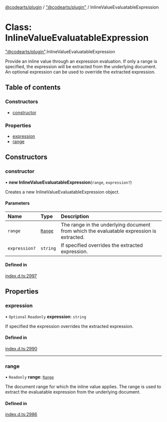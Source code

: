 [@codearts/plugin](../README.md) / ["@codearts/plugin"](../modules/_codearts_plugin_.md) / InlineValueEvaluatableExpression

# Class: InlineValueEvaluatableExpression

["@codearts/plugin"](../modules/_codearts_plugin_.md).InlineValueEvaluatableExpression

Provide an inline value through an expression evaluation.
If only a range is specified, the expression will be extracted from the underlying document.
An optional expression can be used to override the extracted expression.

## Table of contents

### Constructors

- [constructor](codearts_plugin_.InlineValueEvaluatableExpression.md#constructor)

### Properties

- [expression](codearts_plugin_.InlineValueEvaluatableExpression.md#expression)
- [range](codearts_plugin_.InlineValueEvaluatableExpression.md#range)

## Constructors

### constructor

• **new InlineValueEvaluatableExpression**(`range`, `expression?`)

Creates a new InlineValueEvaluatableExpression object.

#### Parameters

| Name | Type | Description |
| :------ | :------ | :------ |
| `range` | [`Range`](codearts_plugin_.Range.md) | The range in the underlying document from which the evaluatable expression is extracted. |
| `expression?` | `string` | If specified overrides the extracted expression. |

#### Defined in

[index.d.ts:2997](https://github.com/shuyaqian/cloudide-plugin-api/blob/3fbdd11/index.d.ts#L2997)

## Properties

### expression

• `Optional` `Readonly` **expression**: `string`

If specified the expression overrides the extracted expression.

#### Defined in

[index.d.ts:2990](https://github.com/shuyaqian/cloudide-plugin-api/blob/3fbdd11/index.d.ts#L2990)

___

### range

• `Readonly` **range**: [`Range`](codearts_plugin_.Range.md)

The document range for which the inline value applies.
The range is used to extract the evaluatable expression from the underlying document.

#### Defined in

[index.d.ts:2986](https://github.com/shuyaqian/cloudide-plugin-api/blob/3fbdd11/index.d.ts#L2986)
